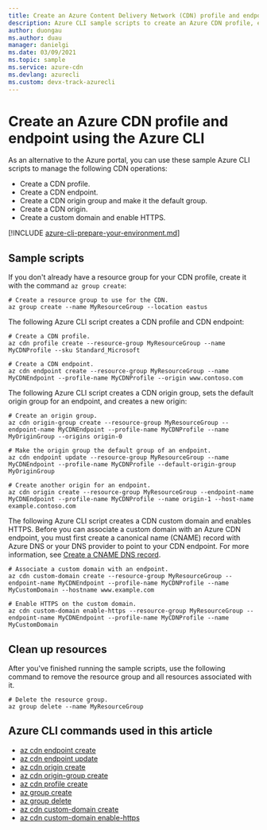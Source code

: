```yaml
---
title: Create an Azure Content Delivery Network (CDN) profile and endpoint using the Azure CLI
description: Azure CLI sample scripts to create an Azure CDN profile, endpoint, origin group, origin, and custom domain.
author: duongau
ms.author: duau
manager: danielgi
ms.date: 03/09/2021
ms.topic: sample
ms.service: azure-cdn
ms.devlang: azurecli 
ms.custom: devx-track-azurecli
---
```


# Create an Azure CDN profile and endpoint using the Azure CLI

As an alternative to the Azure portal, you can use these sample Azure CLI scripts to manage the following CDN operations:

- Create a CDN profile.
- Create a CDN endpoint.
- Create a CDN origin group and make it the default group.
- Create a CDN origin.
- Create a custom domain and enable HTTPS.

[!INCLUDE [azure-cli-prepare-your-environment.md](../../../../includes/azure-cli-prepare-your-environment.md)]

## Sample scripts

If you don't already have a resource group for your CDN profile, create it with the command `az group create`:

```azurecli
# Create a resource group to use for the CDN.
az group create --name MyResourceGroup --location eastus

```

The following Azure CLI script creates a CDN profile and CDN endpoint:

```azurecli
# Create a CDN profile.
az cdn profile create --resource-group MyResourceGroup --name MyCDNProfile --sku Standard_Microsoft

# Create a CDN endpoint.
az cdn endpoint create --resource-group MyResourceGroup --name MyCDNEndpoint --profile-name MyCDNProfile --origin www.contoso.com

```

The following Azure CLI script creates a CDN origin group, sets the default origin group for an endpoint, and creates a new origin:

```azurecli
# Create an origin group.
az cdn origin-group create --resource-group MyResourceGroup --endpoint-name MyCDNEndpoint --profile-name MyCDNProfile --name MyOriginGroup --origins origin-0

# Make the origin group the default group of an endpoint.
az cdn endpoint update --resource-group MyResourceGroup --name MyCDNEndpoint --profile-name MyCDNProfile --default-origin-group MyOriginGroup
                           
# Create another origin for an endpoint.
az cdn origin create --resource-group MyResourceGroup --endpoint-name MyCDNEndpoint --profile-name MyCDNProfile --name origin-1 --host-name example.contoso.com

```

The following Azure CLI script creates a CDN custom domain and enables HTTPS. Before you can associate a custom domain with an Azure CDN endpoint, you must first create a canonical name (CNAME) record with Azure DNS or your DNS provider to point to your CDN endpoint. For more information, see [Create a CNAME DNS record](../../../cdn/cdn-map-content-to-custom-domain.md#create-a-cname-dns-record).

```azurecli
# Associate a custom domain with an endpoint.
az cdn custom-domain create --resource-group MyResourceGroup --endpoint-name MyCDNEndpoint --profile-name MyCDNProfile --name MyCustomDomain --hostname www.example.com

# Enable HTTPS on the custom domain.
az cdn custom-domain enable-https --resource-group MyResourceGroup --endpoint-name MyCDNEndpoint --profile-name MyCDNProfile --name MyCustomDomain

```

## Clean up resources

After you've finished running the sample scripts, use the following command to remove the resource group and all resources associated with it.

```azurecli
# Delete the resource group.
az group delete --name MyResourceGroup

```

## Azure CLI commands used in this article

- [az cdn endpoint create](/cli/azure/cdn/endpoint#az_cdn_endpoint_create)
- [az cdn endpoint update](/cli/azure/cdn/endpoint#az_cdn_endpoint_update)
- [az cdn origin create](/cli/azure/cdn/origin#az_cdn_origin_create)
- [az cdn origin-group create](/cli/azure/cdn/origin-group#az_cdn_origin_group_create)
- [az cdn profile create](/cli/azure/cdn/profile#az_cdn_profile_create)
- [az group create](/cli/azure/group#az_group_create)
- [az group delete](/cli/azure/group#az_group_delete)
- [az cdn custom-domain create](/cli/azure/cdn/custom-domain#az_cdn_custom_domain_create)
- [az cdn custom-domain enable-https](/cli/azure/cdn/custom-domain#az_cdn_custom_domain_enable_https)
